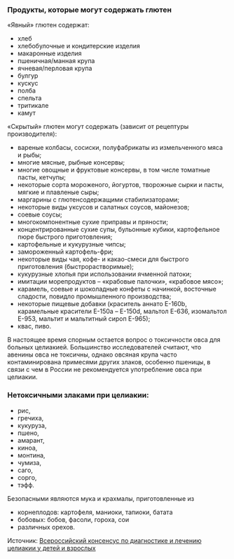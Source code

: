 <!-- Yandex.Metrika counter -->
<script type="text/javascript" >
   (function(m,e,t,r,i,k,a){m[i]=m[i]||function(){(m[i].a=m[i].a||[]).push(arguments)};
   m[i].l=1*new Date();k=e.createElement(t),a=e.getElementsByTagName(t)[0],k.async=1,k.src=r,a.parentNode.insertBefore(k,a)})
   (window, document, "script", "https://mc.yandex.ru/metrika/tag.js", "ym");

   ym(54428956, "init", {
        clickmap:true,
        trackLinks:true,
        accurateTrackBounce:true,
        webvisor:true
   });
</script>
<noscript><div><img src="https://mc.yandex.ru/watch/54428956" style="position:absolute; left:-9999px;" alt="" /></div></noscript>
<!-- /Yandex.Metrika counter -->

### Продукты, которые могут содержать глютен
«Явный» глютен содержат:
 - хлеб
 - хлебобулочные и кондитерские изделия
 - макаронные изделия
 - пшеничная/манная крупа
 - ячневая/перловая крупа
 - булгур
 - кускус
 - полба
 - спельта
 - тритикале
 - камут

«Скрытый» глютен могут содержать (зависит от рецептуры производителя):

- вареные колбасы, сосиски, полуфабрикаты из измельченного мяса и рыбы;
- многие мясные, рыбные консервы;
- многие овощные и фруктовые консервы, в том числе томатные пасты, кетчупы;
- некоторые сорта мороженого, йогуртов, творожные сырки и пасты, мягкие и плавленые сыры;
- маргарины с глютенсодержащими стабилизаторами;
- некоторые виды уксусов и салатных соусов, майонезов;
- соевые соусы;
- многокомпонентные сухие приправы и пряности;
- концентрированные сухие супы, бульонные кубики, картофельное пюре быстрого приготовления;
- картофельные и кукурузные чипсы;
- замороженный картофель-фри;
- некоторые виды чая, кофе- и какао-смеси для быстрого приготовления (быстрорастворимые);
- кукурузные хлопья при использовании ячменной патоки;
- имитации морепродуктов – «крабовые палочки», «крабовое мясо»;
- карамель, соевые и шоколадные конфеты с начинкой, восточные сладости, повидло промышленного производства;
- некоторые пищевые добавки (краситель аннато Е-160b, карамельные красители Е-150а – Е-150d, мальтол Е-636, изомальтол Е-953, мальтит и мальтитный сироп Е-965);
- квас, пиво.

В настоящее время спорным остается вопрос о токсичности овса для больных целиакией. Большинство исследователей считают, что авенины овса не токсичны, однако овсяная крупа часто контаминирована примесями других злаков, особенно пшеницы, в связи с чем в России не рекомендуется употребление овса при целиакии.

### Нетоксичными злаками при целиакии:
- рис,
- гречиха,
- кукуруза,
- пшено,
- амарант,
- киноа,
- монтина,
- чумиза,
- саго,
- сорго,
- тэфф.

Безопасными являются мука и крахмалы, приготовленные из
  - корнеплодов: картофеля, маниоки, тапиоки, батата
  - бобовых: бобов, фасоли, гороха, сои
  - различных орехов.

Источник: [Всероссийский консенсус по диагностике и лечению целиакии у детей и взрослых](https://stopgluten.info/files/d9da91d41c33bfbcc9be22e8dce7570c.pdf)
